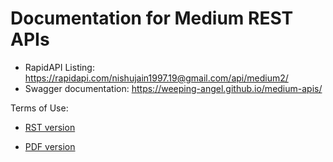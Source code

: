 # Documentation for Medium REST APIs

- RapidAPI Listing: https://rapidapi.com/nishujain1997.19@gmail.com/api/medium2/
- Swagger documentation: https://weeping-angel.github.io/medium-apis/

Terms of Use: 

- [RST version](https://github.com/weeping-angel/medium-apis/blob/pages/terms_of_use.rst)

- [PDF version](https://github.com/weeping-angel/medium-apis/raw/pages/terms_of_use.pdf)
